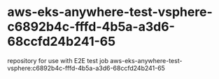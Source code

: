 # aws-eks-anywhere-test-vsphere-c6892b4c-fffd-4b5a-a3d6-68ccfd24b241-65
repository for use with E2E test job aws-eks-anywhere-test-vsphere:c6892b4c-fffd-4b5a-a3d6-68ccfd24b241-65
